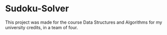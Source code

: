 # Sudoku-Solver
This project was made for the course Data Structures and Algorithms for my university credits, in a team of four.
